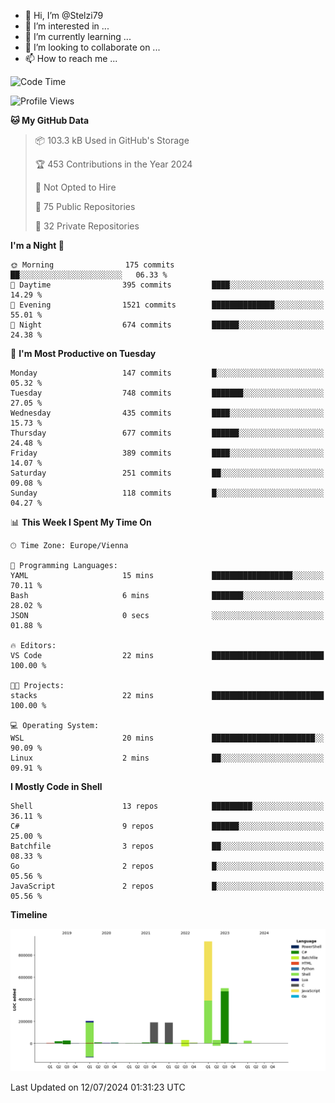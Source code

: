 - 👋 Hi, I’m @Stelzi79
- 👀 I’m interested in ...
- 🌱 I’m currently learning ...
- 💞️ I’m looking to collaborate on ...
- 📫 How to reach me ...

<!--START_SECTION:waka-->
![Code Time](http://img.shields.io/badge/Code%20Time-1%2C004%20hrs%2012%20mins-blue)

![Profile Views](http://img.shields.io/badge/Profile%20Views-0-blue)

**🐱 My GitHub Data** 

> 📦 103.3 kB Used in GitHub's Storage 
 > 
> 🏆 453 Contributions in the Year 2024
 > 
> 🚫 Not Opted to Hire
 > 
> 📜 75 Public Repositories 
 > 
> 🔑 32 Private Repositories 
 > 
**I'm a Night 🦉** 

```text
🌞 Morning                175 commits         ██░░░░░░░░░░░░░░░░░░░░░░░   06.33 % 
🌆 Daytime                395 commits         ████░░░░░░░░░░░░░░░░░░░░░   14.29 % 
🌃 Evening                1521 commits        ██████████████░░░░░░░░░░░   55.01 % 
🌙 Night                  674 commits         ██████░░░░░░░░░░░░░░░░░░░   24.38 % 
```
📅 **I'm Most Productive on Tuesday** 

```text
Monday                   147 commits         █░░░░░░░░░░░░░░░░░░░░░░░░   05.32 % 
Tuesday                  748 commits         ███████░░░░░░░░░░░░░░░░░░   27.05 % 
Wednesday                435 commits         ████░░░░░░░░░░░░░░░░░░░░░   15.73 % 
Thursday                 677 commits         ██████░░░░░░░░░░░░░░░░░░░   24.48 % 
Friday                   389 commits         ████░░░░░░░░░░░░░░░░░░░░░   14.07 % 
Saturday                 251 commits         ██░░░░░░░░░░░░░░░░░░░░░░░   09.08 % 
Sunday                   118 commits         █░░░░░░░░░░░░░░░░░░░░░░░░   04.27 % 
```


📊 **This Week I Spent My Time On** 

```text
🕑︎ Time Zone: Europe/Vienna

💬 Programming Languages: 
YAML                     15 mins             ██████████████████░░░░░░░   70.11 % 
Bash                     6 mins              ███████░░░░░░░░░░░░░░░░░░   28.02 % 
JSON                     0 secs              ░░░░░░░░░░░░░░░░░░░░░░░░░   01.88 % 

🔥 Editors: 
VS Code                  22 mins             █████████████████████████   100.00 % 

🐱‍💻 Projects: 
stacks                   22 mins             █████████████████████████   100.00 % 

💻 Operating System: 
WSL                      20 mins             ███████████████████████░░   90.09 % 
Linux                    2 mins              ██░░░░░░░░░░░░░░░░░░░░░░░   09.91 % 
```

**I Mostly Code in Shell** 

```text
Shell                    13 repos            █████████░░░░░░░░░░░░░░░░   36.11 % 
C#                       9 repos             ██████░░░░░░░░░░░░░░░░░░░   25.00 % 
Batchfile                3 repos             ██░░░░░░░░░░░░░░░░░░░░░░░   08.33 % 
Go                       2 repos             █░░░░░░░░░░░░░░░░░░░░░░░░   05.56 % 
JavaScript               2 repos             █░░░░░░░░░░░░░░░░░░░░░░░░   05.56 % 
```



**Timeline**

![Lines of Code chart](https://raw.githubusercontent.com/Stelzi79/Stelzi79/main/assets/bar_graph.png)


 Last Updated on 12/07/2024 01:31:23 UTC
<!--END_SECTION:waka-->

<!---
Stelzi79/Stelzi79 is a ✨ special ✨ repository because its `README.md` (this file) appears on your GitHub profile.
You can click the Preview link to take a look at your changes.
--->
